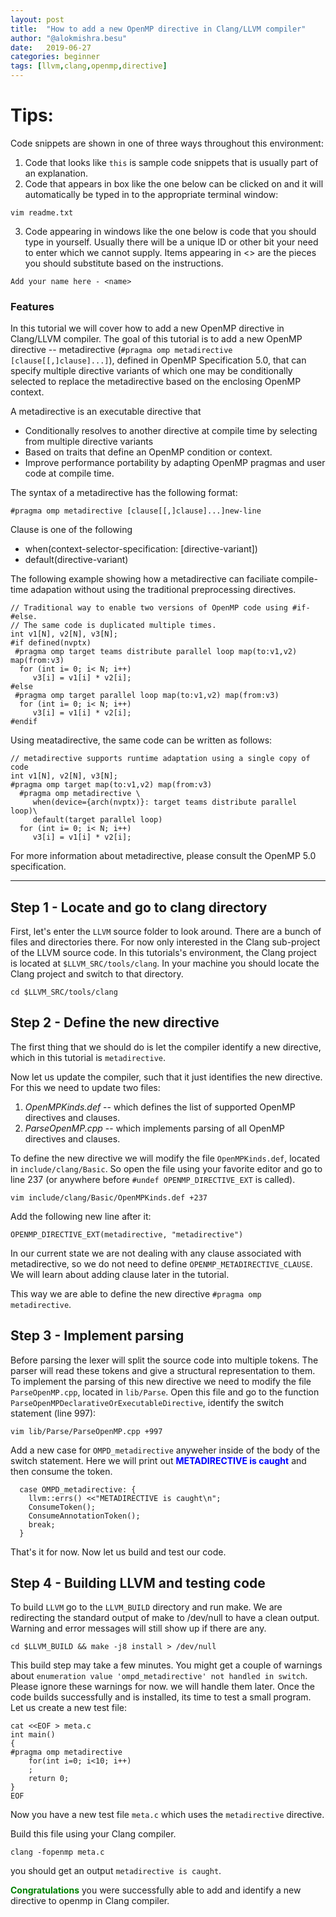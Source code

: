```yaml
---
layout: post
title:  "How to add a new OpenMP directive in Clang/LLVM compiler"
author: "@alokmishra.besu"
date:   2019-06-27
categories: beginner
tags: [llvm,clang,openmp,directive]
---
```


# Tips:

Code snippets are shown in one of three ways throughout this environment:

1. Code that looks like `this` is sample code snippets that is usually part of an explanation.
2. Code that appears in box like the one below can be clicked on and it will automatically be typed in to the appropriate terminal window:
```.term1
vim readme.txt
```

3. Code appearing in windows like the one below is code that you should type in yourself. Usually there will be a unique ID or other bit your need to enter which we cannot supply. Items appearing in <> are the pieces you should substitute based on the instructions.
```
Add your name here - <name>
```

### Features

In this tutorial we will cover how to add a new OpenMP directive in Clang/LLVM compiler. The goal of this tutorial is to add a new OpenMP directive -- metadirective (`#pragma omp metadirective [clause[[,]clause]...]`), defined in OpenMP Specification 5.0, that can specify multiple directive variants of which one may be conditionally selected to replace the metadirective based on the enclosing OpenMP context.

A metadirective is an executable directive that 
* Conditionally resolves to another directive at compile time by selecting from multiple directive variants 
* Based on traits that define an OpenMP condition or context.
* Improve performance portability by adapting OpenMP pragmas and user code at compile time.

The syntax of a metadirective has the following format:
```
#pragma omp metadirective [clause[[,]clause]...]new-line
```
Clause is one of the following
* when(context-selector-specification: [directive-variant])
* default(directive-variant)

The following example showing how a metadirective can faciliate compile-time adapation without using the traditional preprocessing directives. 

```
// Traditional way to enable two versions of OpenMP code using #if-#else. 
// The same code is duplicated multiple times.
int v1[N], v2[N], v3[N];
#if defined(nvptx)     
 #pragma omp target teams distribute parallel loop map(to:v1,v2) map(from:v3)
  for (int i= 0; i< N; i++) 
     v3[i] = v1[i] * v2[i];  
#else 
 #pragma omp target parallel loop map(to:v1,v2) map(from:v3)
  for (int i= 0; i< N; i++) 
     v3[i] = v1[i] * v2[i];  
#endif

```
Using meatadirective, the same code can be written as follows:
```
// metadirective supports runtime adaptation using a single copy of code
int v1[N], v2[N], v3[N];
#pragma omp target map(to:v1,v2) map(from:v3)
  #pragma omp metadirective \
     when(device={arch(nvptx)}: target teams distribute parallel loop)\
     default(target parallel loop)
  for (int i= 0; i< N; i++) 
     v3[i] = v1[i] * v2[i];

```

For more information about metadirective, please consult the OpenMP 5.0 specification.  

---

## Step 1 - Locate and go to clang directory
First, let's enter the `LLVM` source folder to look around. There are a bunch of files and directories there. For now only interested in the Clang sub-project of the LLVM source code. In this tutorials's environment, the Clang project is located at `$LLVM_SRC/tools/clang`. In your machine you should locate the Clang project and switch to that directory.
```.term1
cd $LLVM_SRC/tools/clang
```

## Step 2 - Define the new directive
The first thing that we should do is let the compiler identify a new directive, which in this tutorial is `metadirective`.

Now let us update the compiler, such that it just identifies the new directive. For this we need to update two files:
1. *OpenMPKinds.def* -- which defines the list of supported OpenMP directives and clauses.
2. *ParseOpenMP.cpp* -- which implements parsing of all OpenMP directives and clauses.

To define the new directive we will modify the file `OpenMPKinds.def`, located in `include/clang/Basic`. So open the file using your favorite editor and go to line 237 (or anywhere before `#undef OPENMP_DIRECTIVE_EXT` is called).
```.term1
vim include/clang/Basic/OpenMPKinds.def +237
```

Add the following new line after it:
```
OPENMP_DIRECTIVE_EXT(metadirective, "metadirective")
```

In our current state we are not dealing with any clause associated with metadirective, so we do not need to define `OPENMP_METADIRECTIVE_CLAUSE`. We will learn about adding clause later in the tutorial.

This way we are able to define the new directive `#pragma omp metadirective`.

## Step 3 - Implement parsing
Before parsing the lexer will split the source code into multiple tokens. The parser will read these tokens and give a structural representation to them. To implement the parsing of this new directive we need to modify the file `ParseOpenMP.cpp`, located in `lib/Parse`. Open this file and go to the function `ParseOpenMPDeclarativeOrExecutableDirective`, identify the switch statement (line 997):
```.term1
vim lib/Parse/ParseOpenMP.cpp +997
```

Add a new case for `OMPD_metadirective` anyweher inside of the body of the switch statement. Here we will print out <span style="color:blue">**METADIRECTIVE is caught**</span> and then consume the token.
```
  case OMPD_metadirective: {
    llvm::errs() <<"METADIRECTIVE is caught\n";
    ConsumeToken();
    ConsumeAnnotationToken();
    break;
  }
```

That's it for now. Now let us build and test our code.

## Step 4 - Building LLVM and testing code
To build `LLVM` go to the `LLVM_BUILD` directory and run make. We are redirecting the standard output of make to /dev/null to have a clean output. Warning and error messages will still show up if there are any.

```.term1
cd $LLVM_BUILD && make -j8 install > /dev/null
```

This build step may take a few minutes. You might get a couple of warnings about `enumeration value 'ompd_metadirective' not handled in switch`. Please ignore these warnings for now. we will handle them later. Once the code builds successfully and is installed, its time to test a small program. Let us create a new test file:

```.term1
cat <<EOF > meta.c
int main()
{
#pragma omp metadirective 
    for(int i=0; i<10; i++)
    ;
    return 0;
}
EOF
```

Now you have a new test file `meta.c` which uses the `metadirective` directive. 

Build this file using your Clang compiler.

```.term1
clang -fopenmp meta.c
```

you should get an output `metadirective is caught`. 

<span style="color:green">**Congratulations**</span> you were successfully able to add and identify a new directive to openmp in Clang compiler.
